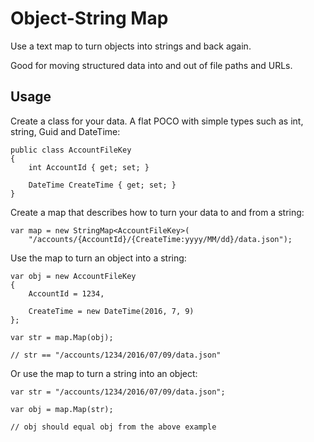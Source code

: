 # Object-String Map

Use a text map to turn objects into strings and back again. 

Good for moving structured data into and out of file paths and URLs.

## Usage

Create a class for your data. A flat POCO with simple types such as int, string, Guid and DateTime:
```
public class AccountFileKey
{
    int AccountId { get; set; }
    
    DateTime CreateTime { get; set; }
}
```
Create a map that describes how to turn your data to and from a string:
```
var map = new StringMap<AccountFileKey>(
    "/accounts/{AccountId}/{CreateTime:yyyy/MM/dd}/data.json");
```
Use the map to turn an object into a string:
```
var obj = new AccountFileKey
{
    AccountId = 1234,
    
    CreateTime = new DateTime(2016, 7, 9)
};

var str = map.Map(obj);

// str == "/accounts/1234/2016/07/09/data.json"
```
Or use the map to turn a string into an object:
```
var str = "/accounts/1234/2016/07/09/data.json";

var obj = map.Map(str);

// obj should equal obj from the above example
```
